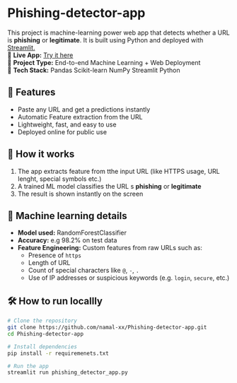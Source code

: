 # Phishing-detector-app

This project is machine-learning power web app that detects whether  a URL is **phishing** or **legitimate**. It is built using Python and deployed with [Streamlit.]( https://streamlit.io/)
<br>
🔗 **Live App:** [Try it here](https://phishing-detector-app-hlxvj4rqueq5nqgfu5qzj8.streamlit.app/)
<br>
📁 **Project Type:** End-to-end Machine Learning + Web Deployment
<br>
🧠 **Tech Stack:** Pandas Scikit-learn NumPy Streamlit Python


## 📌 Features

- Paste any URL and get a predictions instantly
- Automatic Feature extraction from the URL
- Lightweight, fast, and easy to use
- Deployed online for public use

## 🚀 How it works
 
 1. The app extracts feature from tthe input URL (like HTTPS usage, URL lenght, special symbols etc.)
 2. A trained ML model classifies the URL s **phishing** or **legitimate**
 3. The result is shown instantly on the screen

##  🧠 Machine learning details

- **Model used:** RandomForestClassifier
- **Accuracy:** e.g 98.2% on test data
- **Feature Engineering:**
 Custom features from raw URLs such as:
  - Presence of `https`
  - Length of URL
  - Count of special characters like `@`, `-`, `.`
  - Use of IP addresses or suspicious keywords (e.g. `login`, `secure`, etc.)


## 🛠 How to run locallly

```bash
# Clone the repository
git clone https://github.com/namal-xx/Phishing-detector-app.git 
cd Phishing-detector-app

# Install dependencies
pip install -r requiremenets.txt

# Run the app
streamlit run phishing_detector_app.py
 

  
